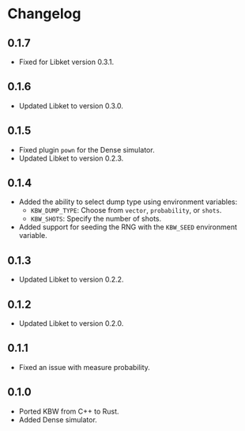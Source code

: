 <!--
SPDX-FileCopyrightText: 2020 Evandro Chagas Ribeiro da Rosa <evandro@quantuloop.com>
SPDX-FileCopyrightText: 2020 Rafael de Santiago <r.santiago@ufsc.br>

SPDX-License-Identifier: Apache-2.0
-->

# Changelog

## 0.1.7

- Fixed for Libket version 0.3.1.

## 0.1.6

- Updated Libket to version 0.3.0.

## 0.1.5

- Fixed plugin `pown` for the Dense simulator.
- Updated Libket to version 0.2.3.

## 0.1.4

- Added the ability to select dump type using environment variables:
  - `KBW_DUMP_TYPE`: Choose from `vector`, `probability`, or `shots`.
  - `KBW_SHOTS`: Specify the number of shots.
- Added support for seeding the RNG with the `KBW_SEED` environment variable.

## 0.1.3

- Updated Libket to version 0.2.2.

## 0.1.2

- Updated Libket to version 0.2.0.

## 0.1.1

- Fixed an issue with measure probability.

## 0.1.0

- Ported KBW from C++ to Rust.
- Added Dense simulator.
